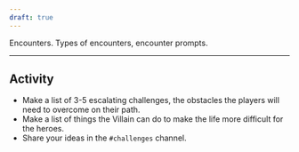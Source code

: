```yaml
---
draft: true
---
```


Encounters. Types of encounters, encounter prompts.

---

## Activity
- Make a list of 3-5 escalating challenges, the obstacles the players will need to overcome on their path.
- Make a list of things the Villain can do to make the life more difficult for the heroes.
- Share your ideas in the `#challenges` channel.
